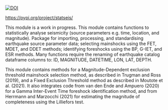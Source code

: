 [![DOI](https://zenodo.org/badge/807570243.svg)](https://doi.org/10.5281/zenodo.14051948)

https://pypi.org/project/statseis/  

This module is a work in progress.
This module contains functions to statistically analyse seismicity (source parameters e.g. time, location, and magnitude).
Package for importing, processing, and standardising earthquake source parameter data;
selecting mainshocks using the FET, MDET, and DDET methods;
identifying foreshocks using the BP, G-IET, and ESR methods.
Many functions require the renaming of earthquake catalog dataframe columns to: ID, MAGNITUDE, DATETIME, LON, LAT, DEPTH.

This module contains methods for a Magnitude-Dependent exclusion threshold mainshock selection method, as described in Trugman and Ross (2019), and a Fixed Exclusion Threshold method as described in Moutote et al. (2021). It also integrates code from van den Ende and Ampuero (2020) for a Gamma Inter-Event Time foreshock identification method, and from Herrmann and Marzocchi (2021) for estimating the magnitude of completeness using the Lilliefors test.